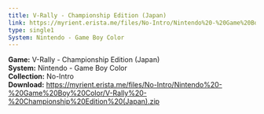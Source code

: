 ```yaml
---
title: V-Rally - Championship Edition (Japan)
link: https://myrient.erista.me/files/No-Intro/Nintendo%20-%20Game%20Boy%20Color/V-Rally%20-%20Championship%20Edition%20(Japan).zip
type: single1
System: Nintendo - Game Boy Color
---
```

<b>Game:</b> V-Rally - Championship Edition (Japan)<br>
<b>System:</b> Nintendo - Game Boy Color<br>
<b>Collection:</b> No-Intro<br>
<b>Download:</b> https://myrient.erista.me/files/No-Intro/Nintendo%20-%20Game%20Boy%20Color/V-Rally%20-%20Championship%20Edition%20(Japan).zip